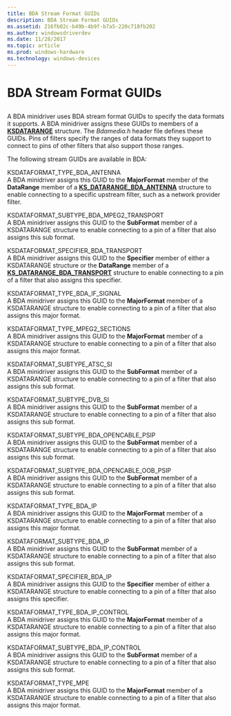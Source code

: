 ```yaml
---
title: BDA Stream Format GUIDs
description: BDA Stream Format GUIDs
ms.assetid: 216fb02c-b49b-4b9f-b7a5-220c718fb202
ms.author: windowsdriverdev
ms.date: 11/28/2017
ms.topic: article
ms.prod: windows-hardware
ms.technology: windows-devices
---
```


# BDA Stream Format GUIDs


## <span id="ddk_bda_stream_format_guids_ks"></span><span id="DDK_BDA_STREAM_FORMAT_GUIDS_KS"></span>


A BDA minidriver uses BDA stream format GUIDs to specify the data formats it supports. A BDA minidriver assigns these GUIDs to members of a [**KSDATARANGE**](https://msdn.microsoft.com/library/windows/hardware/ff561658) structure. The *Bdamedia.h* header file defines these GUIDs. Pins of filters specify the ranges of data formats they support to connect to pins of other filters that also support those ranges.

The following stream GUIDs are available in BDA:

<span id="KSDATAFORMAT_TYPE_BDA_ANTENNA"></span><span id="ksdataformat_type_bda_antenna"></span>KSDATAFORMAT\_TYPE\_BDA\_ANTENNA  
A BDA minidriver assigns this GUID to the **MajorFormat** member of the **DataRange** member of a [**KS\_DATARANGE\_BDA\_ANTENNA**](https://msdn.microsoft.com/library/windows/hardware/ff567343) structure to enable connecting to a specific upstream filter, such as a network provider filter.

<span id="KSDATAFORMAT_SUBTYPE_BDA_MPEG2_TRANSPORT"></span><span id="ksdataformat_subtype_bda_mpeg2_transport"></span>KSDATAFORMAT\_SUBTYPE\_BDA\_MPEG2\_TRANSPORT  
A BDA minidriver assigns this GUID to the **SubFormat** member of a KSDATARANGE structure to enable connecting to a pin of a filter that also assigns this sub format.

<span id="KSDATAFORMAT_SPECIFIER_BDA_TRANSPORT"></span><span id="ksdataformat_specifier_bda_transport"></span>KSDATAFORMAT\_SPECIFIER\_BDA\_TRANSPORT  
A BDA minidriver assigns this GUID to the **Specifier** member of either a KSDATARANGE structure or the **DataRange** member of a [**KS\_DATARANGE\_BDA\_TRANSPORT**](https://msdn.microsoft.com/library/windows/hardware/ff567346) structure to enable connecting to a pin of a filter that also assigns this specifier.

<span id="KSDATAFORMAT_TYPE_BDA_IF_SIGNAL"></span><span id="ksdataformat_type_bda_if_signal"></span>KSDATAFORMAT\_TYPE\_BDA\_IF\_SIGNAL  
A BDA minidriver assigns this GUID to the **MajorFormat** member of a KSDATARANGE structure to enable connecting to a pin of a filter that also assigns this major format.

<span id="KSDATAFORMAT_TYPE_MPEG2_SECTIONS"></span><span id="ksdataformat_type_mpeg2_sections"></span>KSDATAFORMAT\_TYPE\_MPEG2\_SECTIONS  
A BDA minidriver assigns this GUID to the **MajorFormat** member of a KSDATARANGE structure to enable connecting to a pin of a filter that also assigns this major format.

<span id="KSDATAFORMAT_SUBTYPE_ATSC_SI"></span><span id="ksdataformat_subtype_atsc_si"></span>KSDATAFORMAT\_SUBTYPE\_ATSC\_SI  
A BDA minidriver assigns this GUID to the **SubFormat** member of a KSDATARANGE structure to enable connecting to a pin of a filter that also assigns this sub format.

<span id="KSDATAFORMAT_SUBTYPE_DVB_SI"></span><span id="ksdataformat_subtype_dvb_si"></span>KSDATAFORMAT\_SUBTYPE\_DVB\_SI  
A BDA minidriver assigns this GUID to the **SubFormat** member of a KSDATARANGE structure to enable connecting to a pin of a filter that also assigns this sub format.

<span id="KSDATAFORMAT_SUBTYPE_BDA_OPENCABLE_PSIP"></span><span id="ksdataformat_subtype_bda_opencable_psip"></span>KSDATAFORMAT\_SUBTYPE\_BDA\_OPENCABLE\_PSIP  
A BDA minidriver assigns this GUID to the **SubFormat** member of a KSDATARANGE structure to enable connecting to a pin of a filter that also assigns this sub format.

<span id="KSDATAFORMAT_SUBTYPE_BDA_OPENCABLE_OOB_PSIP"></span><span id="ksdataformat_subtype_bda_opencable_oob_psip"></span>KSDATAFORMAT\_SUBTYPE\_BDA\_OPENCABLE\_OOB\_PSIP  
A BDA minidriver assigns this GUID to the **SubFormat** member of a KSDATARANGE structure to enable connecting to a pin of a filter that also assigns this sub format.

<span id="KSDATAFORMAT_TYPE_BDA_IP"></span><span id="ksdataformat_type_bda_ip"></span>KSDATAFORMAT\_TYPE\_BDA\_IP  
A BDA minidriver assigns this GUID to the **MajorFormat** member of a KSDATARANGE structure to enable connecting to a pin of a filter that also assigns this major format.

<span id="KSDATAFORMAT_SUBTYPE_BDA_IP"></span><span id="ksdataformat_subtype_bda_ip"></span>KSDATAFORMAT\_SUBTYPE\_BDA\_IP  
A BDA minidriver assigns this GUID to the **SubFormat** member of a KSDATARANGE structure to enable connecting to a pin of a filter that also assigns this sub format.

<span id="KSDATAFORMAT_SPECIFIER_BDA_IP"></span><span id="ksdataformat_specifier_bda_ip"></span>KSDATAFORMAT\_SPECIFIER\_BDA\_IP  
A BDA minidriver assigns this GUID to the **Specifier** member of either a KSDATARANGE structure to enable connecting to a pin of a filter that also assigns this specifier.

<span id="KSDATAFORMAT_TYPE_BDA_IP_CONTROL"></span><span id="ksdataformat_type_bda_ip_control"></span>KSDATAFORMAT\_TYPE\_BDA\_IP\_CONTROL  
A BDA minidriver assigns this GUID to the **MajorFormat** member of a KSDATARANGE structure to enable connecting to a pin of a filter that also assigns this major format.

<span id="KSDATAFORMAT_SUBTYPE_BDA_IP_CONTROL"></span><span id="ksdataformat_subtype_bda_ip_control"></span>KSDATAFORMAT\_SUBTYPE\_BDA\_IP\_CONTROL  
A BDA minidriver assigns this GUID to the **SubFormat** member of a KSDATARANGE structure to enable connecting to a pin of a filter that also assigns this sub format.

<span id="KSDATAFORMAT_TYPE_MPE"></span><span id="ksdataformat_type_mpe"></span>KSDATAFORMAT\_TYPE\_MPE  
A BDA minidriver assigns this GUID to the **MajorFormat** member of a KSDATARANGE structure to enable connecting to a pin of a filter that also assigns this major format.

 

 





